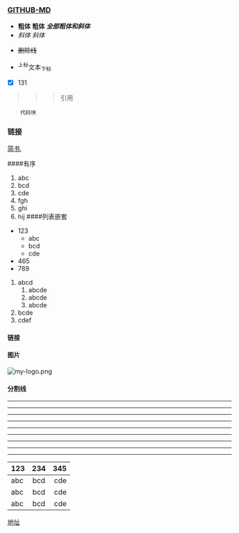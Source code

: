 ### [GITHUB-MD](https://docs.github.com/zh/get-started/writing-on-github/getting-started-with-writing-and-formatting-on-github/basic-writing-and-formatting-syntax)

+ **粗体** __粗体__ ***全部粗体和斜体***
+ *斜体* _斜体_
* ~~删除线~~
- <sup>上标</sup>文本<sub>下标</sub>

- [x] 131
>>> 引用
```text
    代码块
```
### 链接
[简书](https://www.jianshu.com "创作你的创作"),


####有序
1. abc
2. bcd
3. cde
2. fgh
3. ghi
5. hij
   ####列表嵌套
+ 123
    + abc
    + bcd
    + cde
+ 465
+ 789

1. abcd
    1. abcde
    2. abcde
    3. abcde
2. bcde
3. cdef


#### 链接



#### 图片

![my-logo.png](https://upload-images.jianshu.io/upload_images/13623636-6d878e3d3ef63825.png?imageMogr2/auto-orient/strip%7CimageView2/2/w/1240 "my-logo")
#### 分割线
---
- - -
------
***
* * *
******
___
_ _ _
______

|123|234|345|
|:---|:---:|---:|
|abc|bcd|cde|
|abc|bcd|cde|
|abc|bcd|cde|

[地址](https://www.jianshu.com/p/399e5a3c7cc5 "创作你的创作")



























